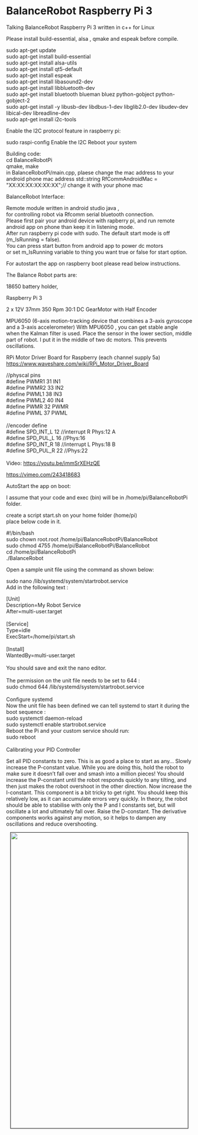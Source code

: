 # BalanceRobot Raspberry Pi 3

Talking BalanceRobot Raspberry Pi 3 written in c++ for Linux<br />

Please install build-essential, alsa , qmake and espeak before compile.<br />

sudo apt-get update <br />
sudo apt-get install build-essential <br />
sudo apt-get install alsa-utils <br />
sudo apt-get install qt5-default <br />
sudo apt-get install espeak <br />
sudo apt-get install libasound2-dev <br />
sudo apt-get install libbluetooth-dev <br />
sudo apt-get install bluetooth blueman bluez python-gobject python-gobject-2 <br />
sudo apt-get install -y libusb-dev libdbus-1-dev libglib2.0-dev libudev-dev libical-dev libreadline-dev <br />
sudo apt-get install i2c-tools <br />

Enable the I2C protocol feature in raspberry pi:

sudo raspi-config
Enable the I2C
Reboot your system

Building code: <br />
cd BalanceRobotPi <br />
qmake, make <br />
in BalanceRobotPi/main.cpp, plaese change the mac address to your android phone mac address
std::string RfCommAndroidMac = "XX:XX:XX:XX:XX:XX";// change it with your phone mac

BalanceRobot Interface:

Remote module written in android studio java ,<br />
for controlling robot via Rfcomm serial bluetooth connection.<br />
Please first pair your android device with rapberry pi, and run remote android app on phone than keep it in listening mode. <br />
After run raspberry pi code with sudo. The default start mode is off (m_IsRunning = false).  <br />
You can press start button from android app 
to power dc motors<br />or set m_IsRunning variable to thing you want true or false for start option.

For autostart the app on raspberry boot please read below instructions. <br />

The Balance Robot parts are:

18650 battery holder,

Raspberry Pi 3 

2 x 12V 37mm 350 Rpm 30:1 DC GearMotor with Half Encoder

MPU6050 (6-axis motion-tracking device that combines a 3-axis gyroscope and a 3-axis accelerometer) With MPU6050 , you can get stable angle when the Kalman filter is used. Place the sensor in the lower section, middle part of robot.
I put it in the middle of two dc motors. This prevents oscillations.

RPi Motor Driver Board for Raspberry (each channel supply 5a)<br />
https://www.waveshare.com/wiki/RPi_Motor_Driver_Board<br />

//physcal pins<br />
#define PWMR1  31  IN1 <br />
#define PWMR2  33  IN2 <br />
#define PWML1  38  IN3<br />
#define PWML2  40  IN4<br />
#define PWMR   32  PWMR<br />
#define PWML   37  PWML<br />
<br />
//encoder define<br />
#define SPD_INT_L 12   //interrupt R Phys:12 A<br />
#define SPD_PUL_L 16   //Phys:16<br />
#define SPD_INT_R 18   //interrupt L Phys:18 B<br />
#define SPD_PUL_R 22   //Phys:22<br />
<br />
Video:
https://youtu.be/immSrXEHzQE

https://vimeo.com/243418683

AutoStart the app on boot:<br />

I assume that your code and exec (bin) will be in /home/pi/BalanceRobotPi folder.<br />

create a script start.sh on your home folder (home/pi)<br />
place below code in it.<br />

#!/bin/bash<br />
sudo chown root.root /home/pi/BalanceRobotPi/BalanceRobot<br />
sudo chmod 4755 /home/pi/BalanceRobotPi/BalanceRobot<br />
cd /home/pi/BalanceRobotPi<br />
./BalanceRobot<br />

Open a sample unit file using the command as shown below:<br />

sudo nano /lib/systemd/system/startrobot.service<br />
Add in the following text :<br />

 [Unit]<br />
 Description=My Robot Service<br />
 After=multi-user.target<br />
<br />
 [Service]<br />
 Type=idle<br />
 ExecStart=/home/pi/start.sh<br />
<br />
 [Install]<br />
 WantedBy=multi-user.target<br />
 <br />
You should save and exit the nano editor.<br />
<br />
The permission on the unit file needs to be set to 644 :<br />
sudo chmod 644 /lib/systemd/system/startrobot.service<br />
<br />
Configure systemd<br />
Now the unit file has been defined we can tell systemd to start it during the boot sequence :<br />
sudo systemctl daemon-reload<br />
sudo systemctl enable startrobot.service<br />
Reboot the Pi and your custom service should run:<br />
sudo reboot<br />
<br />
Calibrating your PID Controller

Set all PID constants to zero. This is as good a place to start as any… Slowly increase the P-constant value. While you are doing this, hold the robot to make sure it doesn’t fall over and smash into a million pieces! You should increase the P-constant until the robot responds quickly to any tilting, and then just makes the robot overshoot in the other direction. Now increase the I-constant. This component is a bit tricky to get right. You should keep this relatively low, as it can accumulate errors very quickly. In theory, the robot should be able to stabilise with only the P and I constants set, but will oscillate a lot and ultimately fall over. Raise the D-constant. The derivative components works against any motion, so it helps to dampen any oscillations and reduce overshooting.

<p align="center"><a href="https://github.com/takyonxxx/BalanceRobot-Raspberry-Pi/blob/master/androidscreen.png">
		<img src="https://github.com/takyonxxx/BalanceRobot-Raspberry-Pi/blob/master/androidscreen.png" 
		name="variometer" width="480" height="800" align="bottom" border="1"></a></p>
